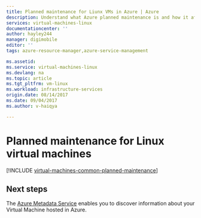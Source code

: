```yaml
---
title: Planned maintenance for Liunx VMs in Azure | Azure
description: Understand what Azure planned maintenance is and how it affects your Windows virtual machines running in Azure.
services: virtual-machines-linux
documentationcenter: ''
author: hayley244
manager: digimobile
editor: ''
tags: azure-resource-manager,azure-service-management

ms.assetid: 
ms.service: virtual-machines-linux
ms.devlang: na
ms.topic: article
ms.tgt_pltfrm: vm-linux
ms.workload: infrastructure-services
origin.date: 08/14/2017
ms.date: 09/04/2017
ms.author: v-haiqya

---
```


# Planned maintenance for Linux virtual machines 

[!INCLUDE [virtual-machines-common-planned-maintenance](../../../includes/virtual-machines-common-planned-maintenance.md)]

## Next steps

The [Azure Metadata Service](instance-metadata-service.md) enables you to discover information about your Virtual Machine hosted in Azure. 

